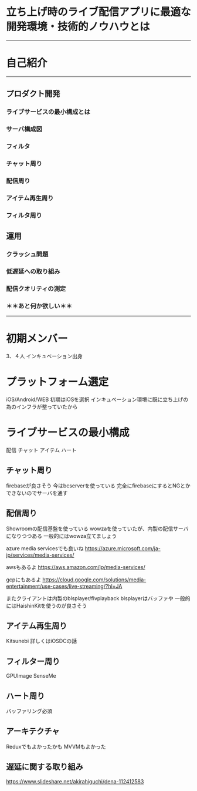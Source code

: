 # 立ち上げ時のライブ配信アプリに最適な開発環境・技術的ノウハウとは

---

# 自己紹介

---

## プロダクト開発
### ライブサービスの最小構成とは
### サーバ構成図
### フィルタ
### チャット周り
### 配信周り
### アイテム再生周り
### フィルタ周り
## 運用
### クラッシュ問題
### 低遅延への取り組み
### 配信クオリティの測定
### ＊＊あと何か欲しい＊＊

---

# 初期メンバー
3、４人
インキュベーション出身

# プラットフォーム選定
iOS/Android/WEB
初期はiOSを選択
インキュベーション環境に既に立ち上げの為のインフラが整っていたから

# ライブサービスの最小構成
配信
チャット
アイテム
ハート

## チャット周り
firebaseが良さそう
今はbcserverを使っている
完全にfirebaseにするとNGとかできないのでサーバを通す

## 配信周り
Showroomの配信基盤を使っている
wowzaを使っていたが、内製の配信サーバになりつつある
一般的にはwowza立てましょう

azure media servicesでも良いね
https://azure.microsoft.com/ja-jp/services/media-services/

awsもあるよ
https://aws.amazon.com/jp/media-services/

gcpにもあるよ
https://cloud.google.com/solutions/media-entertainment/use-cases/live-streaming/?hl=JA

またクライアントは内製のblsplayer/flvplayback
blsplayerはバッファや
一般的にはHaishinKitを使うのが良さそう

## アイテム再生周り
Kitsunebi
詳しくはiOSDCの話

## フィルター周り
GPUImage
SenseMe

## ハート周り
バッファリング必須

## アーキテクチャ
Reduxでもよかったかも
MVVMもよかった

## 遅延に関する取り組み
https://www.slideshare.net/akirahiguchi/dena-112412583

